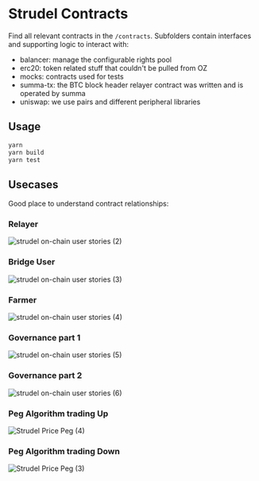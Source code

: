 # Strudel Contracts

Find all relevant contracts in the `/contracts`. Subfolders contain interfaces and supporting logic to interact with:
- balancer: manage the configurable rights pool 
- erc20: token related stuff that couldn't be pulled from OZ
- mocks: contracts used for tests
- summa-tx: the BTC block header relayer contract was written and is operated by summa
- uniswap: we use pairs and different peripheral libraries

## Usage

```sh
yarn
yarn build
yarn test
```


## Usecases

Good place to understand contract relationships:

### Relayer
![strudel on-chain user stories (2)](https://user-images.githubusercontent.com/659301/95352479-9156e200-08c2-11eb-876f-d08e7de6d803.png)

### Bridge User
![strudel on-chain user stories (3)](https://user-images.githubusercontent.com/659301/95352480-91ef7880-08c2-11eb-8b68-7d41b5fc6c8d.png)

### Farmer
![strudel on-chain user stories (4)](https://user-images.githubusercontent.com/659301/95352481-91ef7880-08c2-11eb-9879-04b2dfc42851.png)

### Governance part 1
![strudel on-chain user stories (5)](https://user-images.githubusercontent.com/659301/95352484-92880f00-08c2-11eb-8356-9389ae63b8f9.png)

### Governance part 2
![strudel on-chain user stories (6)](https://user-images.githubusercontent.com/659301/95352486-92880f00-08c2-11eb-8228-fd9fa06f7e3a.png)

### Peg Algorithm trading Up
![Strudel Price Peg (4)](https://user-images.githubusercontent.com/659301/95352475-9156e200-08c2-11eb-94ea-0e54f887c1f9.png)

### Peg Algorithm trading Down
![Strudel Price Peg (3)](https://user-images.githubusercontent.com/659301/95352468-9025b500-08c2-11eb-8411-340b87515b0e.png)